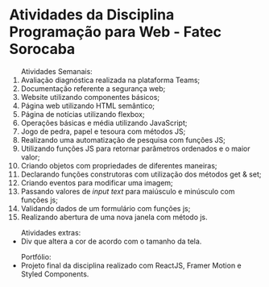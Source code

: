 <h1>Atividades da Disciplina Programação para Web - Fatec Sorocaba</h1>
<table>
  <ol>
    Atividades Semanais:
    <li>Avaliação diagnóstica realizada na plataforma Teams;</li>
    <li>Documentação referente a segurança web;</li>
    <li>Website utilizando componentes básicos;</li>
    <li>Página web utilizando HTML semântico;</li>
    <li>Página de notícias utilizando flexbox;</li>
    <li>Operações básicas e média utilizando JavaScript;</li>
  <li>Jogo de pedra, papel e tesoura com métodos JS;</li>
  <li>Realizando uma automatização de pesquisa com funções JS;</li>
  <li>Utilizando funções JS para retornar parâmetros ordenados e o maior valor;</li>
  <li>Criando objetos com propriedades de diferentes maneiras;</li>
  <li>Declarando funções construtoras com utilização dos métodos get & set;</li>
  <li>Criando eventos para modificar uma imagem;</li>
    <li>Passando valores de <i>input text</i> para maiúsculo e minúsculo com funções js;</li>
  <li>Validando dados de um formulário com funções js;</li>
  <li>Realizando abertura de uma nova janela com método js.</li>
</ol>
  <ul>
  Atividades extras:
  <li>Div que altera a cor de acordo com o tamanho da tela.</li>
  </ul>
  <ul>
  Portfólio:
  <li>Projeto final da disciplina realizado com ReactJS, Framer Motion e Styled Components.</li>
  </ul>
</table>
